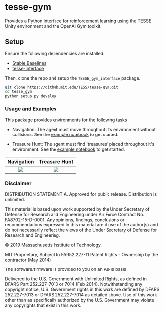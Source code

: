 # tesse-gym

Provides a Python interface for reinforcement learning using the TESSE Unity environment and the OpenAI Gym toolkit.

## Setup

Ensure the following dependencies are installed:
- [Stable Baselines](https://stable-baselines.readthedocs.io/en/master/)
- [tesse-interface](https://github.mit.edu/TESS/TESSE_interface)

Then, clone the repo and setup the `TESSE_gym_interface` package.

```sh
git clone https://github.mit.edu/TESS/tesse-gym.git
cd tesse_gym
python setup.py develop
```

### Usage and Examples

This package provides environments for the following tasks
- Navigation: The agent must move throughout it's environment without collisions. See  the [example notebook](notebooks/navigation-training.ipynb) to get started.

- Treasure Hunt: The agent must find 'treasures' placed throughout it's environment. See the [example notebook](notebooks/treasure-hunt-training.ipynb) to get started.

Navigation | Treasure Hunt
:----------:|:---------------:
![](docs/nav-1.gif) | ![](docs/hunt-1.gif)
  


### Disclaimer

DISTRIBUTION STATEMENT A. Approved for public release. Distribution is unlimited.

This material is based upon work supported by the Under Secretary of Defense for Research and Engineering under Air Force Contract No. FA8702-15-D-0001. Any opinions, findings, conclusions or recommendations expressed in this material are those of the author(s) and do not necessarily reflect the views of the Under Secretary of Defense for Research and Engineering.

© 2019 Massachusetts Institute of Technology.

MIT Proprietary, Subject to FAR52.227-11 Patent Rights - Ownership by the contractor (May 2014)

The software/firmware is provided to you on an As-Is basis

Delivered to the U.S. Government with Unlimited Rights, as defined in DFARS Part 252.227-7013 or 7014 (Feb 2014). Notwithstanding any copyright notice, U.S. Government rights in this work are defined by DFARS 252.227-7013 or DFARS 252.227-7014 as detailed above. Use of this work other than as specifically authorized by the U.S. Government may violate any copyrights that exist in this work.
